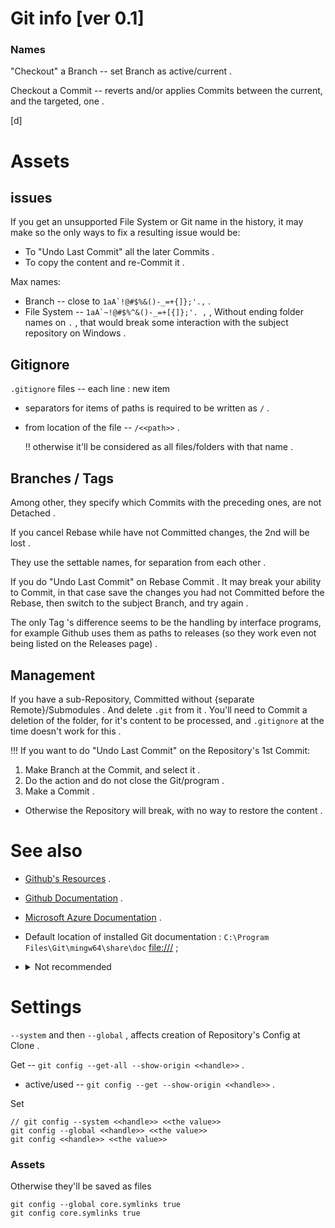 
# Git info [ver 0.1]


### Names

"Checkout" a Branch -- set Branch as active/current .

Checkout a Commit -- reverts and/or applies Commits between the current, and the targeted, one .

[d]


# Assets

## issues

If you get an unsupported File System or Git name in the history, it may make so the only ways to fix a resulting issue would be:
* To "Undo Last Commit" all the later Commits .
* To copy the content and re-Commit it .

Max names:
* Branch -- close to ``1aA`!@#$%&()-_=+{]};'.,`` .
* File System -- ``1aA`~!@#$%^&()-_=+[{]};'. ,`` , Without ending folder names on `.` , that would break some interaction with the subject repository on Windows .


## Gitignore

`.gitignore` files -- each line : new item
* separators for items of paths is required to be written as `/` .
* from location of the file -- `/<<path>>` .
	
	!! otherwise it'll be considered as all files/folders with that name .


## Branches / Tags

Among other, they specify which Commits with the preceding ones, are not Detached .

If you cancel Rebase while have not Committed changes, the 2nd will be lost .

They use the settable names, for separation from each other .

If you do "Undo Last Commit" on Rebase Commit . It may break your ability to Commit, in that case save the changes you had not Committed before the Rebase, then switch to the subject Branch, and try again .

The only Tag 's difference seems to be the handling by interface programs, for example Github uses them as paths to releases (so they work even not being listed on the Releases page) .


## Management

If you have a sub-Repository, Committed without {separate Remote}/Submodules . And delete `.git` from it . You'll need to Commit a deletion of the folder, for it's content to be processed, and `.gitignore` at the time doesn't work for this .

!!! If you want to do "Undo Last Commit" on the Repository's 1st Commit:
1. Make Branch at the Commit, and select it .
2. Do the action and do not close the Git/program .
3. Make a Commit .

* Otherwise the Repository will break, with no way to restore the content .


# See also

* [Github's Resources](https://try.github.io/) .
* [Github Documentation](https://docs.github.com/en) .
* [Microsoft Azure Documentation](https://docs.microsoft.com/en-us/azure/devops/learn/git/what-is-git) .
* Default location of installed Git documentation : `C:\Program Files\Git\mingw64\share\doc` [file:///](file:///C|//Program%20Files//Git//mingw64//share//doc) ;

* <details><summary>Not recommended</summary>
	[Git Online Documentation](https://git-scm.com/docs) .
	</details>


# Settings

`--system` and then `--global` , affects creation of Repository's Config at Clone .

Get -- `git config --get-all --show-origin <<handle>>` .
* active/used -- `git config --get --show-origin <<handle>>` .

Set
```
// git config --system <<handle>> <<the value>>
git config --global <<handle>> <<the value>>
git config <<handle>> <<the value>>
```

### Assets

Otherwise they'll be saved as files
```
git config --global core.symlinks true
git config core.symlinks true
```
